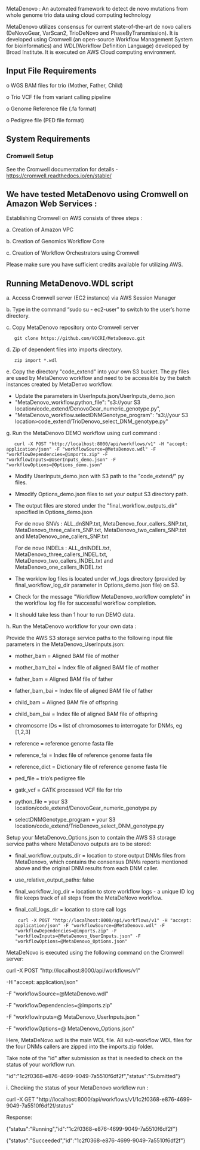 MetaDenovo : An automated framework to detect de novo mutations from whole genome trio data using cloud computing technology

MetaDenovo utilizes consensus for current state-of-the-art de novo callers (DeNovoGear, VarScan2, TrioDeNovo and PhaseByTransmission). It is developed using Cromwell (an open-source Workflow Management System for bioinformatics) and WDL(Workflow Definition Language) developed by Broad Institute. It is executed on AWS Cloud computing environment.

## Input File Requirements 

  o	WGS BAM files for trio (Mother, Father, Child)
  
  o	Trio VCF file from variant calling pipeline 
  
  o	Genome Reference file (.fa format)
  
  o	Pedigree file (PED file format)

## System Requirements 

### Cromwell Setup ###

See the Cromwell documentation for details - https://cromwell.readthedocs.io/en/stable/

## We have tested MetaDenovo using Cromwell on Amazon Web Services : 

Establishing Cromwell on AWS consists of three steps :

  a.	Creation of Amazon VPC 
  
  b.	Creation of Genomics Workflow Core
  
  c.	Creation of Workflow Orchestrators using Cromwell

Please make sure you have sufficient credits available for utilizing AWS.

## Running MetaDenovo.WDL script 

a.	Access Cromwell server (EC2 instance) via AWS Session Manager

b.	Type in the command “sudo su - ec2-user” to switch to the user’s home directory.

c.	Copy MetaDenovo repository onto Cromwell server

       git clone https://github.com/VCCRI/MetaDenovo.git 

d.	Zip of dependent files into imports directory.

       zip import *.wdl 

e.	Copy the directory "code_extend" into your own S3 bucket. The py files are used by MetaDenovo workflow and 
    need to be accessible by the batch instances created by MetaDenvo workflow.
	
* Update the parameters in UserInputs.json/UserInputs_demo.json 
* "MetaDenovo_workflow.python_file": "s3://your S3 location/code_extend/DenovoGear_numeric_genotype.py",
* "MetaDenovo_workflow.selectDNMGenotype_program": "s3://your S3 location>code_extend/TrioDenovo_select_DNM_genotype.py"

g.	Run the MetaDenovo DEMO workflow using curl command :

       curl -X POST "http://localhost:8000/api/workflows/v1" -H "accept: application/json" -F "workflowSource=@MetaDenovo.wdl" -F "workflowDependencies=@imports.zip" -F "workflowInputs=@UserInputs_demo.json" -F "workflowOptions=@Options_demo.json"
	
* Modify UserInputs_demo.json with S3 path to the "code_extend/" py files. 

* Mmodify Options_demo.json files to set your output S3 directory path.

* The output files are stored under the "final_workflow_outputs_dir" specified in Options_demo.json

  For de novo SNVs : ALL_dnSNP.txt, MetaDenovo_four_callers_SNP.txt, MetaDenovo_three_callers_SNP.txt, MetaDenovo_two_callers_SNP.txt and MetaDenovo_one_callers_SNP.txt

  For de novo INDELs : ALL_dnINDEL.txt, MetaDenovo_three_callers_INDEL.txt, MetaDenovo_two_callers_INDEL.txt and MetaDenovo_one_callers_INDEL.txt

* The worklow log files is located under wf_logs directory (provided by final_workflow_log_dir parameter in Options_demo.json file) on S3.

* Check for the message "Workflow MetaDenovo_workflow complete" in the workflow log file for successful workflow completion.

* It should take less than 1 hour to run DEMO data.

h.	Run the MetaDenovo workflow for your own data :

Provide the AWS S3 storage service paths to the following input file parameters in the MetaDenovo_UserInputs.json:
 
* mother_bam = Aligned BAM file of mother

* mother_bam_bai = Index file of aligned BAM file of mother

* father_bam = Aligned BAM file of father

* father_bam_bai = Index file of aligned BAM file of father

* child_bam = Aligned BAM file of offspring

* child_bam_bai = Index file of aligned BAM file of offspring

* chromosome IDs = list of chromosomes to interrogate for DNMs, eg [1,2,3]

* reference = reference genome fasta file

* reference_fai = Index file of reference genome fasta file

* reference_dict = Dictionary file of reference genome fasta file

* ped_file = trio’s pedigree file

* gatk_vcf = GATK processed VCF file for trio

* python_file = your S3 location/code_extend/DenovoGear_numeric_genotype.py

* selectDNMGenotype_program = your S3 location/code_extend/TrioDenovo_select_DNM_genotype.py

Setup your MetaDenovo_Options.json to contain the AWS S3 storage service paths where MetaDenovo outputs are to be stored:

* final_workflow_outputs_dir = location to store output DNMs files from MetaDenovo, which contains the consensus DNMs reports mentioned above and the original DNM results from each DNM caller.

* use_relative_output_paths: false

* final_workflow_log_dir = location to store workflow logs - a unique ID log file keeps track of all steps from the MetaDeNovo workflow.

* final_call_logs_dir = location to store call logs

       curl -X POST "http://localhost:8000/api/workflows/v1" -H "accept: application/json" -F "workflowSource=@MetaDenovo.wdl" -F "workflowDependencies=@imports.zip" -F "workflowInputs=@MetaDenovo_UserInputs.json" -F "workflowOptions=@MetaDenovo_Options.json"

MetaDeNovo is executed using the following command on the  Cromwell server:
  
 curl -X POST "http://localhost:8000/api/workflows/v1" 
 
-H "accept: application/json"

 -F "workflowSource=@MetaDenovo.wdl" 
 
-F "workflowDependencies=@imports.zip" 

-F "workflowInputs=@ MetaDenovo_UserInputs.json "

 -F "workflowOptions=@ MetaDenovo_Options.json"

Here, MetaDeNovo.wdl is the main WDL file. All sub-workflow WDL files for the four DNMs callers are zipped into the imports.zip folder. 

Take note of the "id" after submission as that is needed to check on the status of your workflow run.

"id":"1c2f0368-e876-4699-9049-7a5510f6df2f","status":"Submitted"}

i.	Checking the status of your MetaDenovo workflow run :

curl -X GET "http://localhost:8000/api/workflows/v1/1c2f0368-e876-4699-9049-7a5510f6df2f/status"

Response:

{"status":"Running","id":"1c2f0368-e876-4699-9049-7a5510f6df2f"}

{"status":"Succeeded","id":"1c2f0368-e876-4699-9049-7a5510f6df2f"}
